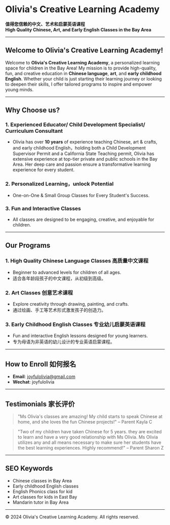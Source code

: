 # Olivia's Creative Learning Academy  
**值得您信赖的中文、艺术和启蒙英语课程**  
**High Quality Chinese, Art, and Early English Classes in the Bay Area**

---
## Welcome to Olivia's Creative Learning Academy!  
Welcome to **Olivia's Creative Learning Academy**, a personalized learning space for children in the Bay Area! My mission is to provide high-quality, fun, and creative education in **Chinese language**, **art**, and **early childhood English**. Whether your child is just starting their learning journey or looking to deepen their skills, I offer tailored programs to inspire and empower young minds.

---

## Why Choose us?  
### 1. **Experienced Educator/ Child Development Specialist/ Curriculum Consultant**  
   - Olivia has over **10 years** of experience teaching Chinese, art & crafts, and early childhood English，holding both a Child Development Supervisor Permit and a California State Teaching permit, Olivia has extensive experience at top-tier private and public schools in the Bay Area. Her deep care and passion ensure a transformative learning experience for every student.

### 2. **Personalized Learning，unlock Potential**  
   -  One-on-One & Small Group Classes for Every Student's Success.   

### 3. **Fun and Interactive Classes**  
   - All classes are designed to be engaging, creative, and enjoyable for children.     

---

## Our Programs  
### 1. **High Quality Chinese Language Classes 高质量中文课程**  
   - Beginner to advanced levels for children of all ages.  
   - 适合各年龄段孩子的中文课程，从初级到高级。  

### 2. **Art Classes 创意艺术课程**  
   - Explore creativity through drawing, painting, and crafts.  
   - 通过绘画、手工等艺术形式激发孩子的创造力。  

### 3. **Early Childhood English Classes 专业幼儿启蒙英语课程**  
   - Fun and interactive English lessons designed for young learners.  
   - 专为母语为非英语的幼儿设计的专业英语启蒙课程。  

---

## How to Enroll 如何报名    
- **Email**: joyfulolivia@gmail.com  
- **Wechat**: joyfulolivia  

---

## Testimonials 家长评价  
> "Ms Olivia's classes are amazing! My child starts to speak Chinese at home, and she loves the fun Chinese projects!" – Parent Kayla C  

> "Two of my children have taken Chinese for 5 years. they are excited to learn and have a very good relationship with Ms Olivia. Ms Olivia utilizes any and all means necessary to make sure her students have the best learning experiences. Highly recommend!" – Parent Sharon Z  

---

## SEO Keywords  
- Chinese classes in Bay Area  
- Early childhood English classes
- English Phonics class for kid 
- Art classes for kids in East Bay  
- Mandarin tutor in Bay Area   

---

© 2024 Olivia's Creative Learning Academy. All rights reserved.  
